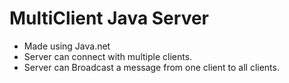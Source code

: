 # MultiClient Java Server

- Made using Java.net
- Server can connect with multiple clients.
- Server can Broadcast a message from one client to all clients.
